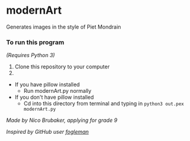 # modernArt
Generates images in the style of Piet Mondrain

### To run this program
_(Requires Python 3)_
1. Clone this repository to your computer
2.
- If you have pillow installed
  - Run modernArt.py normally
- If you don't have pillow installed
  - Cd into this directory from terminal and typing in `python3 out.pex modernArt.py`

_Made by Nico Brubaker, applying for grade 9_

_Inspired by GitHub user [fogleman](https://github.com/fogleman/Piet)_
